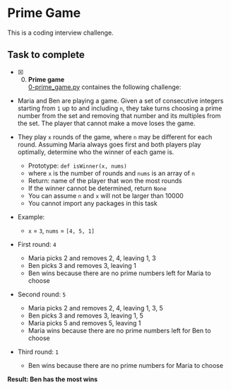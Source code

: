 # Prime Game

This is a coding interview challenge.

## Task to complete

+ [x] 0. **Prime game**<br/>[0-prime_game.py](0-prime_game.py) containes the following challenge:

+ Maria and Ben are playing a game. Given a set of consecutive integers starting from `1` up to and including `n`, they take turns choosing a prime number from the set and removing that number and its multiples from the set. The player that cannot make a move loses the game.

+ They play `x` rounds of the game, where `n` may be different for each round. Assuming Maria always goes first and both players play optimally, determine who the winner of each game is.

  + Prototype: `def isWinner(x, nums)`
  + where `x` is the number of rounds and `nums` is an array of `n`
  + Return: name of the player that won the most rounds
  + If the winner cannot be determined, return `None`
  + You can assume `n` and `x` will not be larger than 10000
  + You cannot import any packages in this task

+ Example:
  + `x` = `3`, `nums` = `[4, 5, 1]`

+ First round: `4`
  + Maria picks 2 and removes 2, 4, leaving 1, 3
  + Ben picks 3 and removes 3, leaving 1
  + Ben wins because there are no prime numbers left for Maria to choose

+ Second round: `5`
  + Maria picks 2 and removes 2, 4, leaving 1, 3, 5
  + Ben picks 3 and removes 3, leaving 1, 5
  + Maria picks 5 and removes 5, leaving 1
  + Maria wins because there are no prime numbers left for Ben to choose

+ Third round: `1`
  + Ben wins because there are no prime numbers for Maria to choose

**Result: Ben has the most wins**